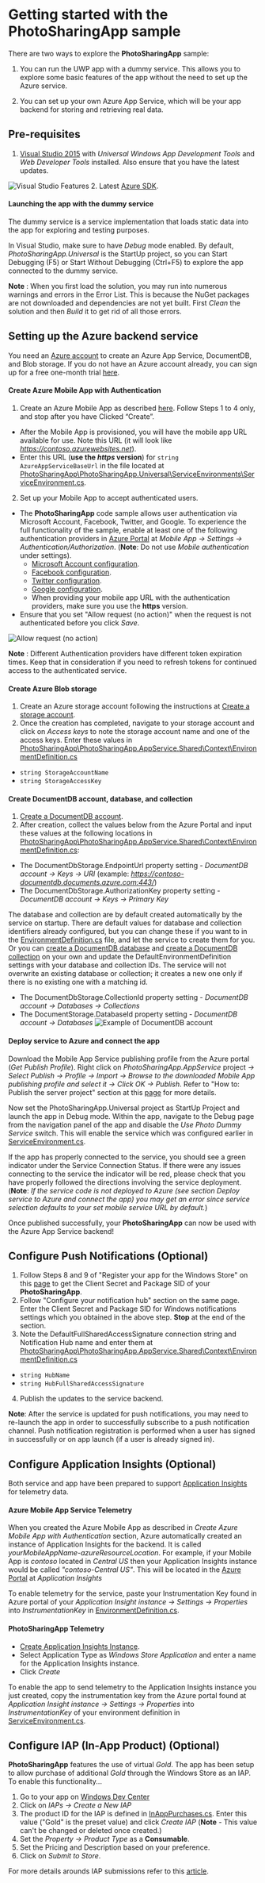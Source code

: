 # Getting started with the **PhotoSharingApp** sample

There are two ways to explore the **PhotoSharingApp** sample:

 1. You can run the UWP app with a dummy service. This allows you to explore some basic features of the app without the need to set up the Azure service.

 2. You can set up your own Azure App Service, which will be your app backend for storing and retrieving real data.

## Pre-requisites

 1. [Visual Studio 2015](https://www.visualstudio.com/downloads/download-visual-studio-vs) with *Universal Windows App Development Tools* and *Web Developer Tools* installed. Also ensure that you have the latest updates.

 ![Visual Studio Features](Images/VisualStudio-Features.jpg)
 2. Latest [Azure SDK](https://azure.microsoft.com/en-us/downloads/).

#### Launching the app with the dummy service

The dummy service is a service implementation that loads static data into the app for exploring and testing purposes.

In Visual Studio, make sure to have *Debug* mode enabled. By default, *PhotoSharingApp.Universal* is the StartUp project, so you can Start Debugging (F5) or Start Without Debugging (Ctrl+F5) to explore the app connected to the dummy service.

**Note** : When you first load the solution, you may run into numerous warnings and errors in the Error List. This is because the NuGet packages are not downloaded and dependencies are not yet built. First *Clean* the solution and then *Build* it to get rid of all those errors.

## Setting up the Azure backend service

You need an [Azure account](https://azure.microsoft.com) to create an Azure App Service, DocumentDB, and Blob storage. If you do not have an Azure account already, you can sign up for a free one-month trial [here](https://azure.microsoft.com).

#### Create Azure Mobile App with Authentication

 1. Create an Azure Mobile App as described [here](https://azure.microsoft.com/documentation/articles/app-service-mobile-dotnet-backend-how-to-use-server-sdk/#create-app). Follow Steps 1 to 4 only, and stop after you have Clicked “Create”.
  - After the Mobile App is provisioned, you will have the mobile app URL available for use. Note this URL (it will look like *https://contoso.azurewebsites.net*).
  - Enter this URL (**use the *https* version**) for `string AzureAppServiceBaseUrl` in the file located at  [PhotoSharingApp\PhotoSharingApp.Universal\ServiceEnvironments\ServiceEnvironment.cs](PhotoSharingApp/PhotoSharingApp.Universal/ServiceEnvironments/ServiceEnvironment.cs#L25).

 2. Set up your Mobile App to accept authenticated users.
  - The **PhotoSharingApp** code sample allows user authentication via Microsoft Account, Facebook, Twitter, and Google. To experience the full functionality of the sample, enable at least one of the following authentication providers in [Azure Portal](https://portal.azure.com/) at *Mobile App -> Settings -> Authentication/Authorization*. (**Note**: Do not use *Mobile authentication* under settings).
      - [Microsoft Account configuration](https://azure.microsoft.com/documentation/articles/app-service-mobile-how-to-configure-microsoft-authentication/).
      - [Facebook configuration](https://azure.microsoft.com/documentation/articles/app-service-mobile-how-to-configure-facebook-authentication/).
      - [Twitter configuration](https://azure.microsoft.com/documentation/articles/app-service-mobile-how-to-configure-twitter-authentication/).
      - [Google configuration](https://azure.microsoft.com/documentation/articles/app-service-mobile-how-to-configure-google-authentication/).
    - When providing your mobile app URL with the authentication providers, make sure you use the **https** version.
 - Ensure that you set "Allow request (no action)" when the request is not authenticated before you click *Save*.

![Allow request (no action)](Images/Authentication-NoAction.jpg)

**Note** : Different Authentication providers have different token expiration times. Keep that in consideration if you need to refresh tokens for continued access to the authenticated service.

#### Create Azure Blob storage

 1. Create an Azure storage account following the instructions at [Create a storage account](https://azure.microsoft.com/documentation/articles/storage-create-storage-account/).
 2. Once the creation has completed, navigate to your storage account and click on *Access keys* to note the storage account name and one of the access keys. Enter these values in [PhotoSharingApp\PhotoSharingApp.AppService.Shared\Context\EnvironmentDefinition.cs](PhotoSharingApp/PhotoSharingApp.AppService.Shared/Context/EnvironmentDefinition.cs)
  - `string StorageAccountName`
  - `string StorageAccessKey`

#### Create DocumentDB account, database, and collection

 1. [Create a DocumentDB account](https://azure.microsoft.com/documentation/articles/documentdb-create-account/).
 2. After creation, collect the values below from the Azure Portal and input these values at the following locations in [PhotoSharingApp\PhotoSharingApp.AppService.Shared\Context\EnvironmentDefinition.cs](PhotoSharingApp/PhotoSharingApp.AppService.Shared/Context/EnvironmentDefinition.cs):
  - The DocumentDbStorage.EndpointUrl property setting - *DocumentDB account -> Keys -> URI* (example: *https://contoso-documentdb.documents.azure.com:443/*)
  - The DocumentDbStorage.AuthorizationKey property setting - *DocumentDB account -> Keys -> Primary Key*

The database and collection are by default created automatically by the service on startup. There are default values for database and collection identifiers already configured, but you can change these if you want to in the [EnvironmentDefinition.cs](PhotoSharingApp/PhotoSharingApp.AppService.Shared/Context/EnvironmentDefinition.cs#L25) file, and let the service to create them for you.
Or you can [create a DocumentDB database](https://azure.microsoft.com/documentation/articles/documentdb-create-database/) and [create a DocumentDB collection](https://azure.microsoft.com/documentation/articles/documentdb-create-collection/) on your own and update the DefaultEnvironmentDefinition settings with your database and collection IDs.  The service will not overwrite an existing database or collection; it creates a new one only if there is no existing one with a matching id.
  - The DocumentDbStorage.CollectionId property setting - *DocumentDB account -> Databases -> Collections*
  - The DocumentStorage.DatabaseId property setting - *DocumentDB account -> Databases*
![Example of DocumentDB account](Images/DocumentDB-Names.jpg)

#### Deploy service to Azure and connect the app

Download the Mobile App Service publishing profile from the Azure portal (*Get Publish Profile*). Right click on *PhotoSharingApp.AppService* project *-> Select Publish -> Profile -> Import -> Browse to the downloaded Mobile App publishing profile and select it -> Click OK -> Publish*. Refer to "How to: Publish the server project" section at this [page](https://azure.microsoft.com/documentation/articles/app-service-mobile-dotnet-backend-how-to-use-server-sdk/) for more details.

Now set the PhotoSharingApp.Universal project as StartUp Project and launch the app in Debug mode. Within the app, navigate to the Debug page from the navigation panel of the app and disable the *Use Photo Dummy Service* switch. This will enable the service which was configured earlier in [ServiceEnvironment.cs](PhotoSharingApp/PhotoSharingApp.Universal/ServiceEnvironments/ServiceEnvironment.cs).

If the app has properly connected to the service, you should see a green indicator under the Service Connection Status.  If there were any issues connecting to the service the indicator will be red, please check that you have properly followed the directions involving the service deployment. (**Note**: *If the service code is not deployed to Azure (see section Deploy service to Azure and connect the app) you may get an error since service selection defaults to your set mobile service URL by default.*)

Once published successfully, your **PhotoSharingApp** can now be used with the Azure App Service backend!

## Configure Push Notifications (Optional)

 1. Follow Steps 8 and 9 of "Register your app for the Windows Store" on this [page](https://azure.microsoft.com/documentation/articles/notification-hubs-windows-store-dotnet-get-started/) to get the Client Secret and Package SID of your **PhotoSharingApp**.
 2. Follow "Configure your notification hub" section on the same page. Enter the Client Secret and Package SID for Windows notifications settings which you obtained in the above step. **Stop** at the end of the section.
 3. Note the DefaultFullSharedAccessSignature connection string and Notification Hub name and enter them at [PhotoSharingApp\PhotoSharingApp.AppService.Shared\Context\EnvironmentDefinition.cs](PhotoSharingApp/PhotoSharingApp.AppService.Shared/Context/EnvironmentDefinition.cs#L25)
  - ```string HubName```
  - ```string HubFullSharedAccessSignature```
 4. Publish the updates to the service backend.

**Note**: After the service is updated for push notifications, you may need to re-launch the app in order to successfully subscribe to a push notification channel. Push notification registration is performed when a user has signed in successfully or on app launch (if a user is already signed in).

## Configure Application Insights (Optional)

Both service and app have been prepared to support [Application Insights](https://azure.microsoft.com/services/application-insights/) for telemetry data.

#### Azure Mobile App Service Telemetry

When you created the Azure Mobile App as described in *Create Azure Mobile App with Authentication* section, Azure automatically created an instance of Application Insights for the backend. It is called *yourMobileAppName-azureResourceLocation*. For example, if your Mobile App is *contoso* located in *Central US* then your Application Insights instance would be called *"contoso-Central US"*. This will be located in the [Azure Portal](https://portal.azure.com) at *Application Insights*

To enable telemetry for the service, paste your Instrumentation Key found in Azure portal of your *Application Insight instance -> Settings -> Properties* into *InstrumentationKey* in [EnvironmentDefinition.cs](PhotoSharingApp/PhotoSharingApp.AppService.Shared/Context/EnvironmentDefinition.cs#L25).

#### PhotoSharingApp Telemetry

- [Create Application Insights Instance](https://portal.azure.com/#create/Microsoft.AppInsights).
- Select Application Type as *Windows Store Application* and enter a name for the Application Insights instance.
- Click *Create*

To enable the app to send telemetry to the Application Insights instance you just created, copy the instrumentation key from the Azure portal found at *Application Insight instance -> Settings -> Properties* into *InstrumentationKey* of your environment definition in [ServiceEnvironment.cs](PhotoSharingApp/PhotoSharingApp.Universal/ServiceEnvironments/ServiceEnvironment.cs#L25).

## Configure IAP (In-App Product) (Optional)

**PhotoSharingApp** features the use of virtual *Gold*. The app has been setup to allow purchase of additional *Gold* through the Windows Store as an IAP. To enable this functionality...

 1. Go to your app on [Windows Dev Center](https://dev.windows.com/)
 2. Click on *IAPs -> Create a New IAP*
 3. The product ID for the IAP is defined in [InAppPurchases.cs](PhotoSharingApp/PhotoSharingApp.Universal/Store/InAppPurchases.cs). Enter this value ("Gold" is the preset value) and click *Create IAP*  (**Note** - This value can't be changed or deleted once created.)
 4. Set the *Property -> Product Type* as a **Consumable**.
 5. Set the Pricing and Description based on your preference.
 6. Click on *Submit to Store*.

For more details arounds IAP submissions refer to this [article](https://msdn.microsoft.com/en-us/windows/uwp/publish/iap-submissions).
